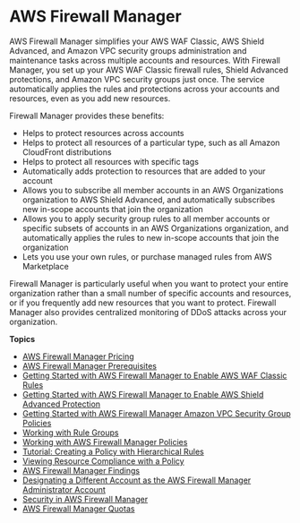 # AWS Firewall Manager<a name="fms-chapter"></a>

AWS Firewall Manager simplifies your AWS WAF Classic, AWS Shield Advanced, and Amazon VPC security groups administration and maintenance tasks across multiple accounts and resources\. With Firewall Manager, you set up your AWS WAF Classic firewall rules, Shield Advanced protections, and Amazon VPC security groups just once\. The service automatically applies the rules and protections across your accounts and resources, even as you add new resources\. 

Firewall Manager provides these benefits:
+ Helps to protect resources across accounts
+ Helps to protect all resources of a particular type, such as all Amazon CloudFront distributions
+ Helps to protect all resources with specific tags
+ Automatically adds protection to resources that are added to your account
+ Allows you to subscribe all member accounts in an AWS Organizations organization to AWS Shield Advanced, and automatically subscribes new in\-scope accounts that join the organization
+ Allows you to apply security group rules to all member accounts or specific subsets of accounts in an AWS Organizations organization, and automatically applies the rules to new in\-scope accounts that join the organization
+ Lets you use your own rules, or purchase managed rules from AWS Marketplace

Firewall Manager is particularly useful when you want to protect your entire organization rather than a small number of specific accounts and resources, or if you frequently add new resources that you want to protect\. Firewall Manager also provides centralized monitoring of DDoS attacks across your organization\.

**Topics**
+ [AWS Firewall Manager Pricing](aws-fms-pricing.md)
+ [AWS Firewall Manager Prerequisites](fms-prereq.md)
+ [Getting Started with AWS Firewall Manager to Enable AWS WAF Classic Rules](getting-started-fms.md)
+ [Getting Started with AWS Firewall Manager to Enable AWS Shield Advanced Protection](getting-started-fms-shield.md)
+ [Getting Started with AWS Firewall Manager Amazon VPC Security Group Policies](getting-started-fms-security-group.md)
+ [Working with Rule Groups](working-with-rule-groups.md)
+ [Working with AWS Firewall Manager Policies](working-with-policies.md)
+ [Tutorial: Creating a Policy with Hierarchical Rules](hierarchical-rules.md)
+ [Viewing Resource Compliance with a Policy](fms-compliance.md)
+ [AWS Firewall Manager Findings](fms-findings.md)
+ [Designating a Different Account as the AWS Firewall Manager Administrator Account](fms-change-administrator.md)
+ [Security in AWS Firewall Manager](fms-security.md)
+ [AWS Firewall Manager Quotas](fms-limits.md)